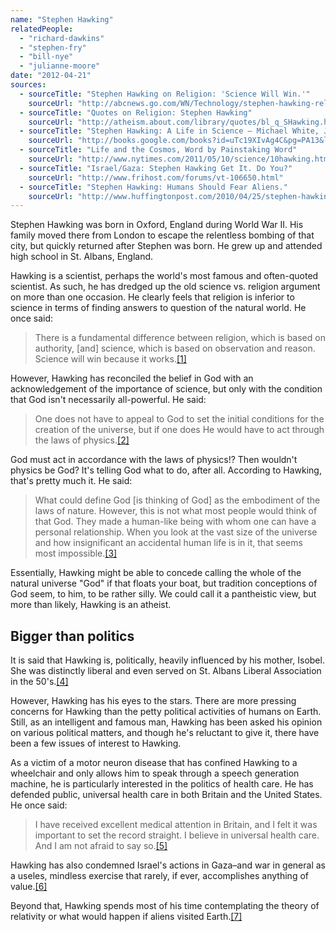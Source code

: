 ```yaml
---
name: "Stephen Hawking"
relatedPeople:
  - "richard-dawkins"
  - "stephen-fry"
  - "bill-nye"
  - "julianne-moore"
date: "2012-04-21"
sources:
  - sourceTitle: "Stephen Hawking on Religion: 'Science Will Win.'"
    sourceUrl: "http://abcnews.go.com/WN/Technology/stephen-hawking-religion-science-win/story?id=10830164#.T5WNc9mMxSE"
  - sourceTitle: "Quotes on Religion: Stephen Hawking"
    sourceUrl: "http://atheism.about.com/library/quotes/bl_q_SHawking.htm"
  - sourceTitle: "Stephen Hawking: A Life in Science – Michael White, John R. Gribbin."
    sourceUrl: "http://books.google.com/books?id=uTc19XIvAg4C&pg=PA13&lpg=PA13&dq=stephen+hawking+political+views&source=bl&ots=65EVmlf7TS&sig=m4HXsaIb7BXykOD9KW8OvTxZ0xQ&hl=en&sa=X&ei=LJGVT8qRB-WQiALtmZER&ved=0CGIQ6AEwBg#v=onepage&q=stephen%20hawking%20political%20views&f=false"
  - sourceTitle: "Life and the Cosmos, Word by Painstaking Word"
    sourceUrl: "http://www.nytimes.com/2011/05/10/science/10hawking.html?pagewanted=all"
  - sourceTitle: "Israel/Gaza: Stephen Hawking Get It. Do You?"
    sourceUrl: "http://www.frihost.com/forums/vt-106650.html"
  - sourceTitle: "Stephen Hawking: Humans Should Fear Aliens."
    sourceUrl: "http://www.huffingtonpost.com/2010/04/25/stephen-hawking-aliens_n_551035.html"
---
```


Stephen Hawking was born in Oxford, England during World War II. His family moved there from London to escape the relentless bombing of that city, but quickly returned after Stephen was born. He grew up and attended high school in St. Albans, England.

Hawking is a scientist, perhaps the world's most famous and often-quoted scientist. As such, he has dredged up the old science vs. religion argument on more than one occasion. He clearly feels that religion is inferior to science in terms of finding answers to question of the natural world. He once said:

>There is a fundamental difference between religion, which is based on authority, [and] science, which is based on observation and reason. Science will win because it works.<a class="source-citation" href="#http://abcnews.go.com/WN/Technology/stephen-hawking-religion-science-win/story?id=10830164#.T5WNc9mMxSE" title="Stephen Hawking on Religion: &apos;Science Will Win.&apos;">[1]</a>

However, Hawking has reconciled the belief in God with an acknowledgement of the importance of science, but only with the condition that God isn't necessarily all-powerful. He said:

>One does not have to appeal to God to set the initial conditions for the creation of the universe, but if one does He would have to act through the laws of physics.<a class="source-citation" href="#http://atheism.about.com/library/quotes/bl_q_SHawking.htm" title="Quotes on Religion: Stephen Hawking">[2]</a>

God must act in accordance with the laws of physics!? Then wouldn't physics be God? It's telling God what to do, after all. According to Hawking, that's pretty much it. He said:

>What could define God [is thinking of God] as the embodiment of the laws of nature. However, this is not what most people would think of that God. They made a human-like being with whom one can have a personal relationship. When you look at the vast size of the universe and how insignificant an accidental human life is in it, that seems most impossible.<a class="source-citation" href="#http://abcnews.go.com/WN/Technology/stephen-hawking-religion-science-win/story?id=10830164#.T5WNc9mMxSE" title="Stephen Hawking on Religion: &apos;Science Will Win.&apos;">[3]</a>

Essentially, Hawking might be able to concede calling the whole of the natural universe "God" if that floats your boat, but tradition conceptions of God seem, to him, to be rather silly. We could call it a pantheistic view, but more than likely, Hawking is an atheist.


## Bigger than politics

It is said that Hawking is, politically, heavily influenced by his mother, Isobel. She was distinctly liberal and even served on St. Albans Liberal Association in the 50's.<a class="source-citation" href="#http://books.google.com/books?id=uTc19XIvAg4C&pg=PA13&lpg=PA13&dq=stephen+hawking+political+views&source=bl&ots=65EVmlf7TS&sig=m4HXsaIb7BXykOD9KW8OvTxZ0xQ&hl=en&sa=X&ei=LJGVT8qRB-WQiALtmZER&ved=0CGIQ6AEwBg#v=onepage&q=stephen%20hawking%20political%20views&f=false" title="Stephen Hawking: A Life in Science – Michael White, John R. Gribbin.">[4]</a>

However, Hawking has his eyes to the stars. There are more pressing concerns for Hawking than the petty political activities of humans on Earth. Still, as an intelligent and famous man, Hawking has been asked his opinion on various political matters, and though he's reluctant to give it, there have been a few issues of interest to Hawking.

As a victim of a motor neuron disease that has confined Hawking to a wheelchair and only allows him to speak through a speech generation machine, he is particularly interested in the politics of health care. He has defended public, universal health care in both Britain and the United States. He once said:

>I have received excellent medical attention in Britain, and I felt it was important to set the record straight. I believe in universal health care. And I am not afraid to say so.<a class="source-citation" href="#http://www.nytimes.com/2011/05/10/science/10hawking.html?pagewanted=all" title="Life and the Cosmos, Word by Painstaking Word">[5]</a>

Hawking has also condemned Israel's actions in Gaza–and war in general as a useles, mindless exercise that rarely, if ever, accomplishes anything of value.<a class="source-citation" href="#http://www.frihost.com/forums/vt-106650.html" title="Israel/Gaza: Stephen Hawking Get It. Do You?">[6]</a>

Beyond that, Hawking spends most of his time contemplating the theory of relativity or what would happen if aliens visited Earth.<a class="source-citation" href="#http://www.huffingtonpost.com/2010/04/25/stephen-hawking-aliens_n_551035.html" title="Stephen Hawking: Humans Should Fear Aliens.">[7]</a>